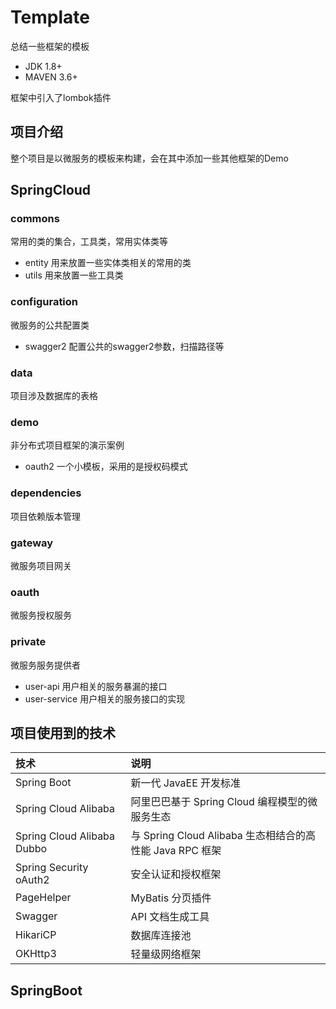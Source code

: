 # Template
总结一些框架的模板
+ JDK 1.8+
+ MAVEN 3.6+

框架中引入了lombok插件

## 项目介绍
整个项目是以微服务的模板来构建，会在其中添加一些其他框架的Demo

## SpringCloud
### commons 
常用的类的集合，工具类，常用实体类等
 + entity 用来放置一些实体类相关的常用的类
 + utils 用来放置一些工具类
### configuration 
微服务的公共配置类
+ swagger2 配置公共的swagger2参数，扫描路径等
###  data 
项目涉及数据库的表格
###  demo 
非分布式项目框架的演示案例
+ oauth2 一个小模板，采用的是授权码模式
### dependencies 
项目依赖版本管理
### gateway 
微服务项目网关
### oauth 
微服务授权服务
### private 
微服务服务提供者
+ user-api 用户相关的服务暴漏的接口
+ user-service 用户相关的服务接口的实现



## 项目使用到的技术
| 技术                       | 说明                                                     |
| :------------------------- | :------------------------------------------------------- |
| Spring Boot                | 新一代 JavaEE 开发标准                                   |
| Spring Cloud Alibaba       | 阿里巴巴基于 Spring Cloud 编程模型的微服务生态           |
| Spring Cloud Alibaba Dubbo | 与 Spring Cloud Alibaba 生态相结合的高性能 Java RPC 框架 |
| Spring Security oAuth2     | 安全认证和授权框架                                       |
| PageHelper                 | MyBatis 分页插件                                         |
| Swagger                    | API 文档生成工具                                         |
| HikariCP                   | 数据库连接池                                             |
| OKHttp3                    | 轻量级网络框架                                           |
 ## SpringBoot